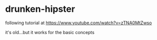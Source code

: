 # drunken-hipster  

following tutorial at https://www.youtube.com/watch?v=zTNA0MtZwso  

it's old...but it works for the basic concepts
